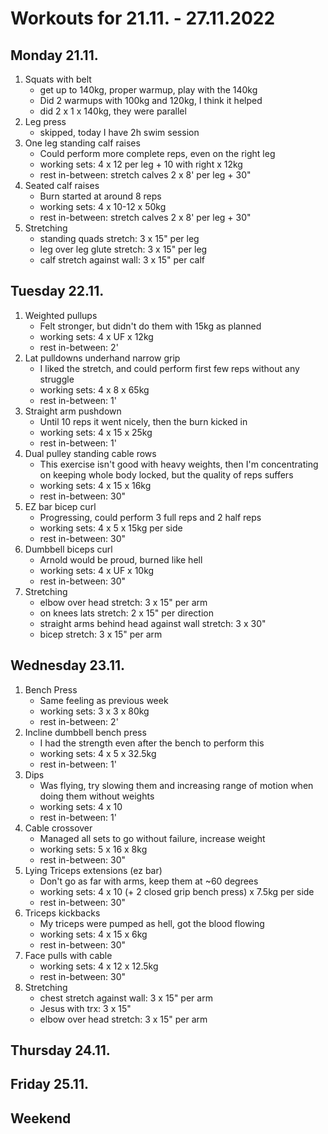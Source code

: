 # Workouts for 21.11. - 27.11.2022

## Monday 21.11.

1. Squats with belt
   - get up to 140kg, proper warmup, play with the 140kg
   - Did 2 warmups with 100kg and 120kg, I think it helped
   - did 2 x 1 x 140kg, they were parallel
2. Leg press
   - skipped, today I have 2h swim session
3. One leg standing calf raises
   - Could perform more complete reps, even on the right leg
   - working sets: 4 x 12 per leg + 10 with right x 12kg
   - rest in-between: stretch calves 2 x 8' per leg + 30"
4. Seated calf raises
   - Burn started at around 8 reps
   - working sets: 4 x 10-12 x 50kg
   - rest in-between: stretch calves 2 x 8' per leg + 30"
5. Stretching
   - standing quads stretch: 3 x 15" per leg
   - leg over leg glute stretch: 3 x 15" per leg
   - calf stretch against wall: 3 x 15" per calf

## Tuesday 22.11.

1. Weighted pullups
   - Felt stronger, but didn't do them with 15kg as planned
   - working sets: 4 x UF x 12kg
   - rest in-between: 2'
2. Lat pulldowns underhand narrow grip
   - I liked the stretch, and could perform first few reps without any struggle
   - working sets: 4 x 8 x 65kg
   - rest in-between: 1'
3. Straight arm pushdown
   - Until 10 reps it went nicely, then the burn kicked in
   - working sets: 4 x 15 x 25kg
   - rest in-between: 1'
4. Dual pulley standing cable rows
   - This exercise isn't good with heavy weights, then I'm concentrating on keeping whole body locked, but the quality of reps suffers
   - working sets: 4 x 15 x 16kg
   - rest in-between: 30"
5. EZ bar bicep curl
   - Progressing, could perform 3 full reps and 2 half reps
   - working sets: 4 x 5 x 15kg per side
   - rest in-between: 30"
6. Dumbbell biceps curl
   - Arnold would be proud, burned like hell
   - working sets: 4 x UF x 10kg
   - rest in-between: 30"
7. Stretching
   - elbow over head stretch: 3 x 15" per arm
   - on knees lats stretch: 2 x 15" per direction
   - straight arms behind head against wall stretch: 3 x 30"
   - bicep stretch: 3 x 15" per arm

## Wednesday 23.11.

1. Bench Press
   - Same feeling as previous week
   - working sets: 3 x 3 x 80kg
   - rest in-between: 2'
2. Incline dumbbell bench press
   - I had the strength even after the bench to perform this
   - working sets: 4 x 5 x 32.5kg
   - rest in-between: 1'
3. Dips
   - Was flying, try slowing them and increasing range of motion when doing them without weights
   - working sets: 4 x 10
   - rest in-between: 1'
4. Cable crossover
   - Managed all sets to go without failure, increase weight
   - working sets: 5 x 16 x 8kg
   - rest in-between: 30"
5. Lying Triceps extensions (ez bar)
   - Don't go as far with arms, keep them at ~60 degrees
   - working sets: 4 x 10 (+ 2 closed grip bench press) x 7.5kg per side
   - rest in-between: 30"
6. Triceps kickbacks
   - My triceps were pumped as hell, got the blood flowing
   - working sets: 4 x 15 x 6kg
   - rest in-between: 30"
7. Face pulls with cable
   - working sets: 4 x 12 x 12.5kg
   - rest in-between: 30"
8. Stretching
   - chest stretch against wall: 3 x 15" per arm
   - Jesus with trx: 3 x 15"
   - elbow over head stretch: 3 x 15" per arm

## Thursday 24.11.

## Friday 25.11.

## Weekend
